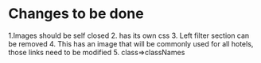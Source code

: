 # Changes to be done
1.Images should be self closed
2. has its own css
3. Left filter section can be removed
4. This has an image that will be commonly used for all
   hotels, those links need to be modified
5. class=>classNames